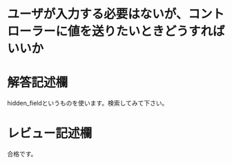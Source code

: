 # ユーザが入力する必要はないが、コントローラーに値を送りたいときどうすればいいか
# 解答記述欄

hidden_fieldというものを使います。検索してみて下さい。





# レビュー記述欄
合格です。
